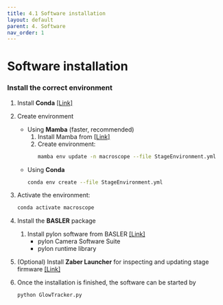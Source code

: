 ```yaml
---
title: 4.1 Software installation
layout: default
parent: 4. Software
nav_order: 1
---
```

# Software installation

### Install the correct environment
1. Install **Conda** [[Link]](https://conda.io/projects/conda/en/latest/user-guide/install/index.html)
2. Create environment
    - Using **Mamba** (faster, recommended)
        1. Install Mamba from [[Link]](https://mamba.readthedocs.io/en/latest/installation.html)
        2. Create environment: 
            ```bash 
            mamba env update -n macroscope --file StageEnvironment.yml
            ```
    - Using **Conda**
        ```bash 
        conda env create --file StageEnvironment.yml
        ```

3. Activate the environment: 
    ```bash
    conda activate macroscope
    ```

4. Install the **BASLER** package
    1. Install pylon software from BASLER [[Link]](https://www.baslerweb.com/en/software/pylon/)
        - pylon Camera Software Suite
        - pylon runtime library

5. (Optional) Install **Zaber Launcher** for inspecting and updating stage firmware [[Link]](https://software.zaber.com/zaber-launcher/download)

6. Once the installation is finished, the software can be started by
    ```bash
    python GlowTracker.py
    ```
